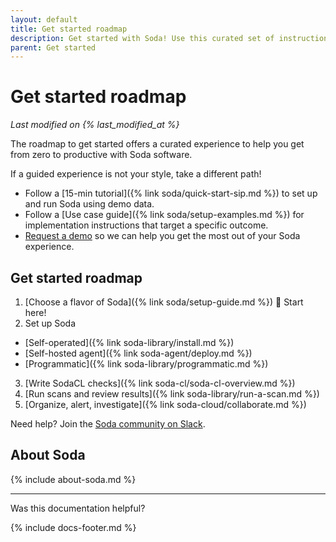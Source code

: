```yaml
---
layout: default
title: Get started roadmap
description: Get started with Soda! Use this curated set of instructions to quickly get data quality tests up and running.
parent: Get started
---
```


# Get started roadmap
*Last modified on {% last_modified_at %}*

The roadmap to get started offers a curated experience to help you get from zero to productive with Soda software. 

If a guided experience is not your style, take a different path!
* Follow a [15-min tutorial]({% link soda/quick-start-sip.md %}) to set up and run Soda using demo data.
* Follow a [Use case guide]({% link soda/setup-examples.md %}) for implementation instructions that target a specific outcome.
* <a href="https://www.soda.io/schedule-a-demo" target="_blank">Request a demo</a> so we can help you get the most out of your Soda experience.


## Get started roadmap

1. [Choose a flavor of Soda]({% link soda/setup-guide.md %}) 🚀 Start here!
2. Set up Soda
* [Self-operated]({% link soda-library/install.md %})
* [Self-hosted agent]({% link soda-agent/deploy.md %})
* [Programmatic]({% link soda-library/programmatic.md %})
3. [Write SodaCL checks]({% link soda-cl/soda-cl-overview.md %})
4. [Run scans and review results]({% link soda-library/run-a-scan.md %})
5. [Organize, alert, investigate]({% link soda-cloud/collaborate.md %})


Need help? Join the <a href="https://community.soda.io/slack" target="_blank"> Soda community on Slack</a>.

## About Soda

{% include about-soda.md %}


---

Was this documentation helpful?

<!-- LikeBtn.com BEGIN -->
<span class="likebtn-wrapper" data-theme="tick" data-i18n_like="Yes" data-ef_voting="grow" data-show_dislike_label="true" data-counter_zero_show="true" data-i18n_dislike="No"></span>
<script>(function(d,e,s){if(d.getElementById("likebtn_wjs"))return;a=d.createElement(e);m=d.getElementsByTagName(e)[0];a.async=1;a.id="likebtn_wjs";a.src=s;m.parentNode.insertBefore(a, m)})(document,"script","//w.likebtn.com/js/w/widget.js");</script>
<!-- LikeBtn.com END -->

{% include docs-footer.md %}